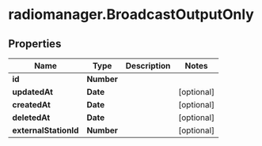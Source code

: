 # radiomanager.BroadcastOutputOnly

## Properties

Name | Type | Description | Notes
------------ | ------------- | ------------- | -------------
**id** | **Number** |  | 
**updatedAt** | **Date** |  | [optional] 
**createdAt** | **Date** |  | [optional] 
**deletedAt** | **Date** |  | [optional] 
**externalStationId** | **Number** |  | [optional] 


